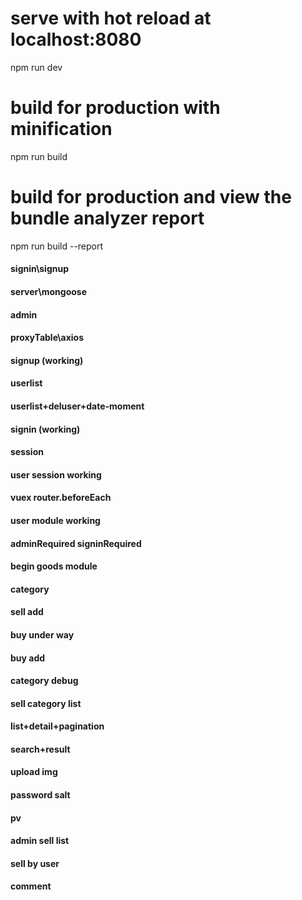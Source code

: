 # serve with hot reload at localhost:8080
npm run dev
# build for production with minification
npm run build
# build for production and view the bundle analyzer report
npm run build --report


#### signin\signup
#### server\mongoose
#### admin
#### proxyTable\axios
#### signup (working)
#### userlist
#### userlist+deluser+date-moment
#### signin (working)
#### session
#### user session working
#### vuex router.beforeEach
#### user module working
#### adminRequired signinRequired
#### begin goods module
#### category
#### sell add
#### buy under way
#### buy add
#### category debug
#### sell category list
#### list+detail+pagination
#### search+result
#### upload img
#### password salt
#### pv
#### admin sell list
#### sell by user
#### comment

